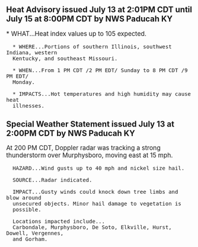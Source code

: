<p>
   <h2>Heat Advisory issued July 13 at 2:01PM CDT until July 15 at 8:00PM CDT by NWS Paducah KY</h2>
   <div style="font-size:120%">* WHAT...Heat index values up to 105 expected.
      
      * WHERE...Portions of southern Illinois, southwest Indiana, western
      Kentucky, and southeast Missouri.
      
      * WHEN...From 1 PM CDT /2 PM EDT/ Sunday to 8 PM CDT /9 PM EDT/
      Monday.
      
      * IMPACTS...Hot temperatures and high humidity may cause heat
      illnesses.
   </div>
</p>
<p>
   <h2>Special Weather Statement issued July 13 at 2:00PM CDT by NWS Paducah KY</h2>
   <div style="font-size:120%">At 200 PM CDT, Doppler radar was tracking a strong thunderstorm over
      Murphysboro, moving east at 15 mph.
      
      HAZARD...Wind gusts up to 40 mph and nickel size hail.
      
      SOURCE...Radar indicated.
      
      IMPACT...Gusty winds could knock down tree limbs and blow around
      unsecured objects. Minor hail damage to vegetation is
      possible.
      
      Locations impacted include...
      Carbondale, Murphysboro, De Soto, Elkville, Hurst, Dowell, Vergennes,
      and Gorham.
   </div>
</p>